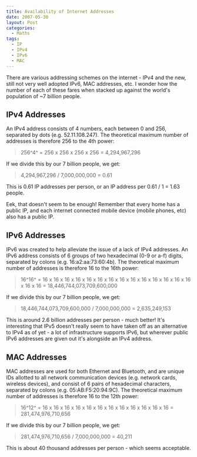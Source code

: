 ```yaml
---
title: Availability of Internet Addresses
date: 2007-05-30
layout: Post
categories:
  - Maths
tags:
  - IP
  - IPv4
  - IPv6
  - MAC
---
```


There are various addressing schemes on the internet - IPv4 and the new, still not very well adopted IPv6, MAC addresses, etc. I wonder how the number of each of these fares when stacked up against the world's population of ~7 billion people.

<!-- more -->

## IPv4 Addresses

An IPv4 address consists of 4 numbers, each between 0 and 256, separated by dots (e.g. 52.11.108.247). The theoretical maximum number of addresses is therefore 256 to the 4th power:

> 256^4^ = 256 x 256 x 256 x 256 = 4,294,967,296

If we divide this by our 7 billion people, we get:

> 4,294,967,296 / 7,000,000,000 = 0.61

This is 0.61 IP addresses per person, or an IP address per 0.61 / 1 = 1.63 people.

Eek, that doesn't seem to be enough! Remember that every home has a public IP, and each internet connected mobile device (mobile phones, etc) also has a public IP.

## IPv6 Addresses

IPv6 was created to help alleviate the issue of a lack of IPv4 addresses. An IPv6 address consists of 6 groups of two hexadecimal (0-9 or a-f) digits, separated by colons (e.g. 16:a2:aa:73:60:4b). The theoretical maximum number of addresses is therefore 16 to the 16th power:

> 16^16^ = 16 x 16 x 16 x 16 x 16 x 16 x 16 x 16 x 16 x 16 x 16 x 16 x 16 x 16 x 16 x 16 = 18,446,744,073,709,600,000

If we divide this by our 7 billion people, we get:

> 18,446,744,073,709,600,000 / 7,000,000,000 = 2,635,249,153

This is around 2.6 billion addresses per person - much better! It's interesting that IPv5 doesn't really seem to have taken off as an alternative to IPv4 as of yet - a lot of infrastructure supports IPv6, but wherever public IPv6 addresses are given out it's alongside an IPv4 address.

## MAC Addresses

MAC addresses are used for both Ethernet and Bluetooth, and are unique IDs allotted to all network communication devices (e.g. network cards, wireless devices), and consist of 6 pairs of hexadecimal characters, separated by colons (e.g. 05:AB:F5:20:94:9C). The theoretical maximum number of addresses is therefore 16 to the 12th power:

> 16^12^ = 16 x 16 x 16 x 16 x 16 x 16 x 16 x 16 x 16 x 16 x 16 x 16 = 281,474,976,710,656

If we divide this by our 7 billion people, we get:

> 281,474,976,710,656 / 7,000,000,000 = 40,211

This is about 40 thousand addresses per person - which seems acceptable.
